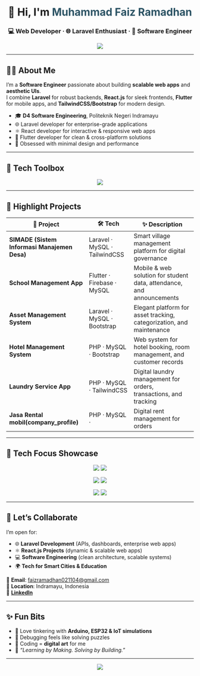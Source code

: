 <!-- GitHub Profile README - FAIZ -->

<h1 align="center">👋 Hi, I'm <span style="color:#2C5364">Muhammad Faiz Ramadhan</span></h1>
<h3 align="center">💻 Web Developer · 🌐 Laravel Enthusiast · 🎨 Software Engineer</h3>

<p align="center">
  <img src="https://readme-typing-svg.herokuapp.com?font=Fira+Code&size=22&pause=1000&center=true&vCenter=true&width=600&lines=Crafting+Elegant+Solutions;Fullstack+Developer+%7C+Laravel+%26+Flutter;React+for+Modern+Web+Apps;Turning+Ideas+into+Impactful+Software" />
</p>

---

## 👨‍💼 About Me  

I’m a **Software Engineer** passionate about building **scalable web apps** and **aesthetic UIs**.  
I combine **Laravel** for robust backends, **React.js** for sleek frontends, **Flutter** for mobile apps, and **TailwindCSS/Bootstrap** for modern design.  

- 🎓 **D4 Software Engineering**, Politeknik Negeri Indramayu  
- 🌐 Laravel developer for enterprise-grade applications  
- ⚛️ React developer for interactive & responsive web apps  
- 📱 Flutter developer for clean & cross-platform solutions  
- 🎨 Obsessed with minimal design and performance  

---

## 🧰 Tech Toolbox  

<p align="center">
  <img src="https://skillicons.dev/icons?i=laravel,php,mysql,react,bootstrap,tailwind,flutter,dart,firebase,git,github,vscode,figma&theme=dark&perline=7" />
</p>

---

## 🚀 Highlight Projects  

| 🚩 Project | 🛠️ Tech | ✨ Description |
|------------|----------|----------------|
| **SIMADE (Sistem Informasi Manajemen Desa)** | Laravel · MySQL · TailwindCSS | Smart village management platform for digital governance |
| **School Management App** | Flutter · Firebase · MySQL | Mobile & web solution for student data, attendance, and announcements |
| **Asset Management System** | Laravel · MySQL · Bootstrap | Elegant platform for asset tracking, categorization, and maintenance |
| **Hotel Management System** | PHP · MySQL · Bootstrap | Web system for hotel booking, room management, and customer records |
| **Laundry Service App** | PHP · MySQL · TailwindCSS | Digital laundry management for orders, transactions, and tracking |
| **Jasa Rental mobil(company_profile)** | PHP · MySQL · | Digital rent management for orders |



---

## 🎯 Tech Focus Showcase  

<p align="center">
  <img src="https://img.shields.io/badge/Laravel-Elegant%20Backend-FF2D20?style=for-the-badge&logo=laravel&logoColor=white"/>
  <img src="https://img.shields.io/badge/MySQL-Reliable%20Database-005C84?style=for-the-badge&logo=mysql&logoColor=white"/>
</p>

<p align="center">
  <img src="https://img.shields.io/badge/React-Modern%20Frontend-61DAFB?style=for-the-badge&logo=react&logoColor=black"/>
  <img src="https://img.shields.io/badge/Bootstrap-Responsive%20UI-7952B3?style=for-the-badge&logo=bootstrap&logoColor=white"/>
</p>

<p align="center">
  <img src="https://img.shields.io/badge/TailwindCSS-Stylish%20UI-38B2AC?style=for-the-badge&logo=tailwind-css&logoColor=white"/>
  <img src="https://img.shields.io/badge/PHP-Powerful%20Logic-777BB4?style=for-the-badge&logo=php&logoColor=white"/>
</p>

---

## 🤝 Let’s Collaborate  

I’m open for:  
- 🌐 **Laravel Development** (APIs, dashboards, enterprise web apps)  
- ⚛️ **React.js Projects** (dynamic & scalable web apps)  
- 💻 **Software Engineering** (clean architecture, scalable systems)  
- 🌍 **Tech for Smart Cities & Education**  

📧 **Email**: faizramadhan021104@gmail.com  
📍 **Location**: Indramayu, Indonesia  
🔗 **[LinkedIn](https://www.linkedin.com/in/muhammad-faiz-ramadhan-215a3625b/)**  

---

## ✨ Fun Bits  

- 🧪 Love tinkering with **Arduino, ESP32 & IoT simulations**  
- 🐞 Debugging feels like solving puzzles  
- 🎨 Coding = **digital art** for me  
- 💬 _“Learning by Making. Solving by Building.”_  

---

<p align="center">
  <img src="https://capsule-render.vercel.app/api?type=waving&height=120&color=0:0f2027,100:2c5364&section=footer"/>
</p>
